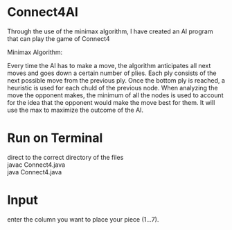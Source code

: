 # Connect4AI
Through the use of the minimax algorithm, I have created an AI program that can play the game of Connect4

Minimax Algorithm:

Every time the AI has to make a move, the algorithm anticipates all next moves and goes down a certain number of plies. Each ply consists of the next possible move from the previous ply. Once the bottom ply is reached, a heuristic is used for each chuld of the previous node. When analyzing the move the opponent makes, the minimum of all the nodes is used to account for the idea that the opponent would make the move best for them. It will use the max to maximize the outcome of the AI.

# Run on Terminal
direct to the correct directory of the files\
javac Connect4.java\
java Connect4.java

# Input
enter the column you want to place your piece (1...7).

